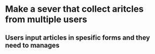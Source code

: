 # Make a sever that collect aritcles from multiple users

## Users input articles in spesific forms and they need to manages

## 
